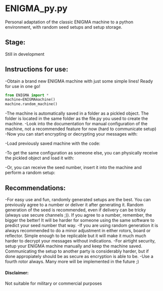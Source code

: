# ENIGMA_py.py
Personal adaptation of the classic ENIGMA machine to a python environment, with random seed setups and setup storage.

## Stage:
Still in development

## Instructions for use:
-Obtain a brand new ENIGMA machine with just some simple lines! Ready for use in one go!
```python
from ENIGMA import *
machine=ENIGMAmachine()
machine.random_machine()
```
-The machine is automatically saved in a folder as a pickled object. The folder is located in the same folder as the file.py you used to create the machine.
-Look into the documentation for manual configuration of the machine, not a recommended feature for now (hard to communicate setup)
-Now you can start encrypting or decrypting your messages with:

-Load previously saved machine with the code:

-To get the same configuration as someone else, you can physically receive the pickled object and load it with:

-Or, you can receive the seed number, insert it into the machine and perform a random setup:

## Recommendations:
-For easy use and fun, randomly generated setups are the best. You can previously agree to a number or deliver it after generating it. Random generation of the seed is recommended, even if delivery can be tricky (always use secure channels ;)). If you agree to a number, remember, the bigger the better! It will be harder for someone using the same software to predict your seed number that way.
-If you are using random generation it is always recommended to do a minor adjustment in either rotors, board or reflector. Simple enough to be replicable but it will make it much much harder to decrypt your messages without indications.
-For airtight security, setup your ENIGMA machine manually and keep the machine saved. Communicating the setup to another party is considerably harder, but if done appropiately should be as secure as encryption is able to be.
-Use a fourth rotor always. Many more will be implemented in the future ;)

#### Disclaimer:
Not suitable for military or commercial purposes
